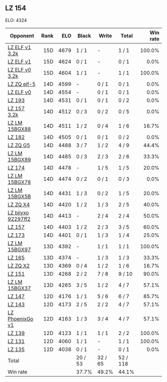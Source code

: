 ## LZ 154 ##

ELO: 4324

Opponent | Rank | ELO | Black | Write | Total | Win rate
---------|-----:|----:|-------|-------|-------|-------:
[LZ ELF v1 3.2k](LZ%20ELF%20v1%203.2k.md) | 15D | 4679 | 1 / 1 | - | 1 / 1 | 100.0%
[LZ ELF v1](LZ%20ELF%20v1.md) | 15D | 4624 | 0 / 1 | - | 0 / 1 | 0.0%
[LZ ELF v0 3.2k](LZ%20ELF%20v0%203.2k.md) | 15D | 4604 | 1 / 1 | - | 1 / 1 | 100.0%
[LZ ZQ elf-5](LZ%20ZQ%20elf-5.md) | 14D | 4599 | - | 0 / 1 | 0 / 1 | 0.0%
[LZ ELF v0](LZ%20ELF%20v0.md) | 14D | 4554 | - | 0 / 1 | 0 / 1 | 0.0%
[LZ 193](LZ%20193.md) | 14D | 4531 | 0 / 1 | 0 / 1 | 0 / 2 | 0.0%
[LZ 157 3.2k](LZ%20157%203.2k.md) | 14D | 4512 | 0 / 3 | 0 / 2 | 0 / 5 | 0.0%
[LZ LM 15BGX88](LZ%20LM%2015BGX88.md) | 14D | 4511 | 1 / 2 | 0 / 4 | 1 / 6 | 16.7%
[LZ 182](LZ%20182.md) | 14D | 4505 | 0 / 1 | 0 / 1 | 0 / 2 | 0.0%
[LZ ZQ G5](LZ%20ZQ%20G5.md) | 14D | 4488 | 3 / 7 | 1 / 2 | 4 / 9 | 44.4%
[LZ LM 15BGX89](LZ%20LM%2015BGX89.md) | 14D | 4485 | 0 / 3 | 2 / 3 | 2 / 6 | 33.3%
[LZ 174](LZ%20174.md) | 14D | 4478 | - | 1 / 5 | 1 / 5 | 20.0%
[LZ LM 15BGX78](LZ%20LM%2015BGX78.md) | 14D | 4474 | 0 / 2 | 0 / 1 | 0 / 3 | 0.0%
[LZ LM 15BGX5B](LZ%20LM%2015BGX5B.md) | 14D | 4431 | 1 / 3 | 0 / 2 | 1 / 5 | 20.0%
[LZ ZQ X4](LZ%20ZQ%20X4.md) | 14D | 4420 | 1 / 2 | 1 / 3 | 2 / 5 | 40.0%
[LZ bjiyxo 92297ff2](LZ%20bjiyxo%2092297ff2.md) | 14D | 4413 | - | 2 / 4 | 2 / 4 | 50.0%
[LZ 157](LZ%20157.md) | 14D | 4403 | 1 / 2 | 2 / 3 | 3 / 5 | 60.0%
[LZ 173](LZ%20173.md) | 14D | 4401 | 0 / 1 | 1 / 3 | 1 / 4 | 25.0%
[LZ LM 15BGX97](LZ%20LM%2015BGX97.md) | 13D | 4392 | - | 1 / 1 | 1 / 1 | 100.0%
[LZ 165](LZ%20165.md) | 13D | 4374 | - | 1 / 3 | 1 / 3 | 33.3%
[LZ ZQ X2](LZ%20ZQ%20X2.md) | 13D | 4369 | 0 / 4 | 1 / 2 | 1 / 6 | 16.7%
[LZ 151](LZ%20151.md) | 13D | 4268 | 2 / 2 | 7 / 8 | 9 / 10 | 90.0%
[LZ LM 15BGX37](LZ%20LM%2015BGX37.md) | 13D | 4265 | 3 / 5 | 1 / 2 | 4 / 7 | 57.1%
[LZ 147](LZ%20147.md) | 12D | 4176 | 1 / 1 | 5 / 6 | 6 / 7 | 85.7%
[LZ 143](LZ%20143.md) | 12D | 4173 | 2 / 5 | 2 / 2 | 4 / 7 | 57.1%
[LZ PhoenixGo v1](LZ%20PhoenixGo%20v1.md) | 12D | 4163 | 1 / 3 | 3 / 4 | 4 / 7 | 57.1%
[LZ 139](LZ%20139.md) | 12D | 4123 | 1 / 1 | 1 / 1 | 2 / 2 | 100.0%
[LZ 131](LZ%20131.md) | 12D | 4060 | 1 / 1 | - | 1 / 1 | 100.0%
[LZ 135](LZ%20135.md) | 12D | 4038 | 0 / 1 | - | 0 / 1 | 0.0%
Total | | | 20 / 53 | 32 / 65 | 52 / 118 | 
Win rate| | | 37.7% | 49.2% | 44.1% | 
